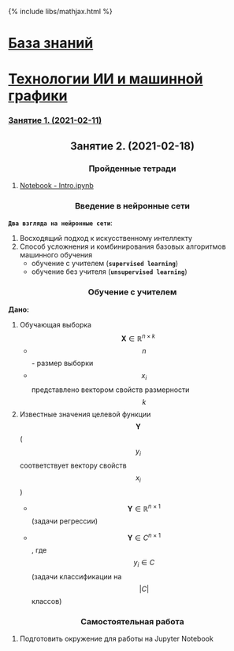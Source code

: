 {% include libs/mathjax.html %}
# [База знаний](/../../../readme.md)
# [Технологии ИИ и машинной графики](lesson_00.md)
### [Занятие 1. (2021-02-11)](lesson_01.md)
## <center> Занятие 2. (2021-02-18) </center>

### <center> Пройденные тетради </center>

1. [Notebook - Intro.ipynb](https://github.com/Aynur19/AI-in-Study/blob/master/ML%20%26%20CV/NeuroWorkshop-master/Notebooks/Intro.ipynb)


### <center> Введение в нейронные сети </center>
**`Два взгляда на нейронные сети`**:
1. Восходящий подход к искусственному интеллекту
2. Способ усложнения и комбинирования базовых алгоритмов машинного обучения
    - обучение с учителем (**`supervised learning`**)
    - обучение без учителя (**`unsupervised learning`**)

### <center> Обучение с учителем </center>
**Дано:**
1. Обучающая выборка $$\mathbf{X} \in \mathbb{R}^{n \times k}$$
    - $$n$$ - размер выборки
    - $$x_i$$ представлено вектором свойств размерности $$k$$
2. Известные значения целевой функции $$\mathbf{Y}$$ 
($$y_i$$ соответствует вектору свойств $$x_i$$
)
    - $$\mathbf{Y} \in \mathbb{R}^{n \times 1}$$ (задачи регрессии)

    - $$\mathbf{Y} \in C^{n \times 1}$$, где $$y_i \in C$$ (задачи классификации на $$|C|$$ классов)


### <center> Самостоятельная работа </center>
1. Подготовить окружение для работы на Jupyter Notebook

